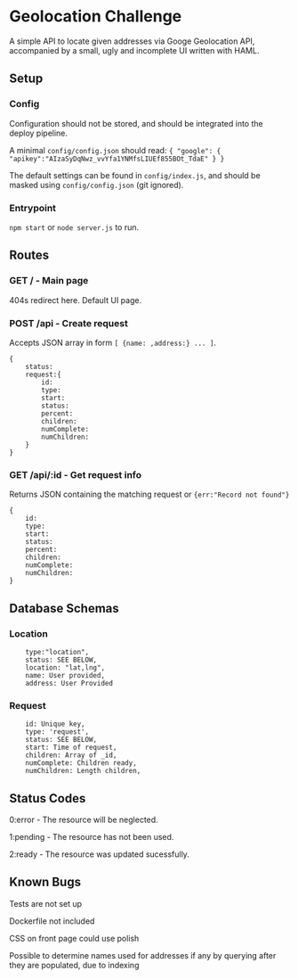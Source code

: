 # Geolocation Challenge

A simple API to locate given addresses via Googe Geolocation API, accompanied by a small, ugly and incomplete UI written with HAML.

## Setup

### Config

Configuration should not be stored, and should be integrated into the deploy pipeline.

A minimal `config/config.json` should read: `{ "google": { "apikey":"AIzaSyDqNwz_vvYfa1YNMfsLIUEf855BOt_TdaE" } }`

The default settings can be found in `config/index.js`, and should be masked using `config/config.json` (git ignored).

### Entrypoint

`npm start` or `node server.js` to run.

## Routes

### GET / - Main page

404s redirect here. Default UI page.

### POST /api - Create request

Accepts JSON array in form `[ {name: ,address:} ... ]`.

```
{
    status:
    request:{
        id:
        type:
        start:
        status:
        percent:
        children:
        numComplete:
        numChildren:
    }
}
```

### GET /api/:id - Get request info

Returns JSON containing the matching request or `{err:"Record not found"}`

```
{
    id:
    type:
    start:
    status:
    percent:
    children:
    numComplete:
    numChildren:
}
```

## Database Schemas

### Location

```
    type:"location",
    status: SEE BELOW,
    location: "lat,lng",
    name: User provided,
    address: User Provided
```

### Request

```
    id: Unique key,
    type: 'request',
    status: SEE BELOW,
    start: Time of request,
    children: Array of _id,
    numComplete: Children ready,
    numChildren: Length children,
```

## Status Codes

0:error - The resource will be neglected.

1:pending - The resource has not been used.

2:ready - The resource was updated sucessfully.

## Known Bugs

Tests are not set up

Dockerfile not included

CSS on front page could use polish

Possible to determine names used for addresses if any by querying after they are populated, due to indexing
